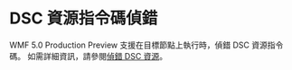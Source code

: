 # DSC 資源指令碼偵錯
WMF 5.0 Production Preview 支援在目標節點上執行時，偵錯 DSC 資源指令碼。 如需詳細資訊，請參閱[偵錯 DSC 資源](https://msdn.microsoft.com/powershell/dsc/debugresource)。

<!--HONumber=Aug16_HO3-->


